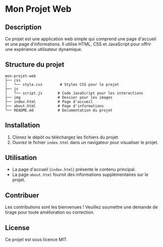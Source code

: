 # Mon Projet Web

## Description
Ce projet est une application web simple qui comprend une page d'accueil et une page d'informations. Il utilise HTML, CSS et JavaScript pour offrir une expérience utilisateur dynamique.

## Structure du projet
```
mon-projet-web
├── css
│   └── style.css        # Styles CSS pour le projet
├── js
│   └── script.js       # Code JavaScript pour les interactions
├── img                 # Dossier pour les images
├── index.html          # Page d'accueil
├── about.html          # Page d'informations
└── README.md           # Documentation du projet
```

## Installation
1. Clonez le dépôt ou téléchargez les fichiers du projet.
2. Ouvrez le fichier `index.html` dans un navigateur pour visualiser le projet.

## Utilisation
- La page d'accueil (`index.html`) présente le contenu principal.
- La page `about.html` fournit des informations supplémentaires sur le projet.

## Contribuer
Les contributions sont les bienvenues ! Veuillez soumettre une demande de tirage pour toute amélioration ou correction.

## License
Ce projet est sous licence MIT.